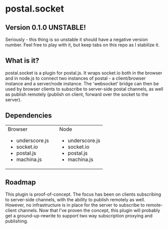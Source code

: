 # postal.socket

## Version 0.1.0 UNSTABLE!
Seriously - this thing is so unstable it should have a negative version number.  Feel free to play with it, but keep tabs on this repo as I stabilize it.

## What is it?
postal.socket is a plugin for postal.js.  It wraps socket.io both in the browser and in node.js to connect two instances of postal - a client/browser instance and a server/node instance. The 'websocket' bridge can then be used by browser clients to subscribe to server-side postal channels, as well as publish remotely (publish on client, forward over the socket to the server).

## Dependencies
<table>
	<tr>
		<td style="padding-right:25px;">
			Browser
            <ul>
				<li>underscore.js</li>
				<li>socket.io</li>
				<li>postal.js</li>
				<li>machina.js</li>
			</ul>
		</td>
		<td>
			Node
			<ul>
				<li>underscore.js</li>
				<li>socket.io</li>
				<li>postal.js</li>
				<li>machina.js</li>
			</ul>
		</td>
	</tr>
</table>

## Roadmap
This plugin is proof-of-concept.  The focus has been on clients subscribing to server-side channels, with the ability to publish remotely as well.  However, no infrastructure is in place for
the server to subscribe to remote-client channels.  Now that I've proven the concept, this plugin will probably get a ground-up-rewrite to support two way subscription proxying and publishing.